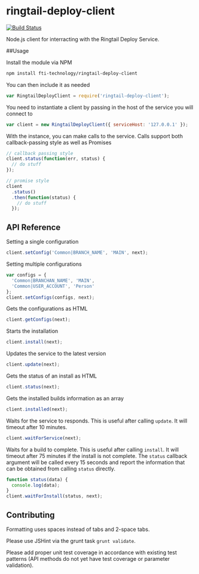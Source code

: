 ringtail-deploy-client
======================
[![Build Status](https://travis-ci.org/fti-technology/ringtail-deploy-client.svg?branch=master)](https://travis-ci.org/fti-technology/ringtail-deploy-client)

Node.js client for interracting with the Ringtail Deploy Service.

##Usage

Install the module via NPM
```bash
npm install fti-technology/ringtail-deploy-client
```

You can then include it as needed
```javascript
var RingtailDeployClient = require('ringtail-deploy-client');
```

You need to instantiate a client by passing in the host of the service you will connect to
```javascript
var client = new RingtailDeployClient({ serviceHost: '127.0.0.1' });
```

With the instance, you can make calls to the service.  Calls support both callback-passing style as well as Promises 
```javascript
// callback passing style
client.status(function(err, status) {
  // do stuff
});

// promise style
client
  .status()
  .then(function(status) {
    // do stuff
  });
```

## API Reference

Setting a single configuration
```javascript
client.setConfig('Common|BRANCH_NAME', 'MAIN', next);
```

Setting multiple configurations
```javascript
var configs = {
  'Common|BRANCHAN_NAME', 'MAIN',
  'Common|USER_ACCOUNT', 'Person'
};
client.setConfigs(configs, next);
```

Gets the configurations as HTML
```javascript
client.getConfigs(next);
```

Starts the installation
```javascript
client.install(next);
```

Updates the service to the latest version
```javascript
client.update(next);
```

Gets the status of an install as HTML
```javascript
client.status(next);
```

Gets the installed builds information as an array
```javascript
client.installed(next);
```

Waits for the service to responds. This is useful after calling `update`. It will timeout after 10 minutes.
```javascript
client.waitForService(next);
```

Waits for a build to complete. This is useful after calling `install`.  It will timeout after 75 minutes if the install is not complete.  The `status` callback argument will be called every 15 seconds and report the information that can be obtained from calling `status` directly.
```javascript
function status(data) {
  console.log(data);
}
client.waitForInstall(status, next);
```




## Contributing

Formatting uses spaces instead of tabs and 2-space tabs.  

Please use JSHint via the grunt task `grunt validate`.

Please add proper unit test coverage in accordance with existing test patterns (API methods do not yet have test coverage or parameter validation).

